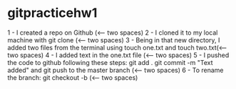 # gitpracticehw1

1 - I created a repo on Github (<-- two spaces)
2 - I cloned it to my local machine with git clone (<-- two spaces)
3 - Being in that new directory, I added two files from the terminal using touch one.txt and touch two.txt(<-- two spaces)
4 - I added text in the one.txt file (<-- two spaces)
5 - I pushed the code to github following these steps: git add . git commit -m "Text added" and git push to the master branch (<-- two spaces)
6 - To rename the branch: git checkout -b <branch name> (<-- two spaces)
